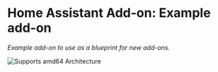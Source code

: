 # Home Assistant Add-on: Example add-on

_Example add-on to use as a blueprint for new add-ons._

![Supports amd64 Architecture][amd64-shield]

[amd64-shield]: https://img.shields.io/badge/amd64-yes-green.svg
